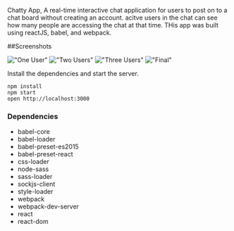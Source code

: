 Chatty App, 
A real-time interactive chat application for users to post on to a chat board without creating an account. acitve users in the chat can see how many people are accessing the chat at that time. THis app was built using reactJS, babel, and webpack. 


##Screenshots 

!["One User"](Screenshots/oneUser.png)
!["Two Users"](Screenshots/twoUser.png)
!["Three Users"](Screenshots/threeUser.png)
!["Final"](Screenshots/final.png)

Install the dependencies and start the server.

```
npm install
npm start
open http://localhost:3000

```

### Dependencies

* babel-core
* babel-loader
* babel-preset-es2015
* babel-preset-react
* css-loader
* node-sass
* sass-loader
* sockjs-client
* style-loader
* webpack
* webpack-dev-server
* react
* react-dom




